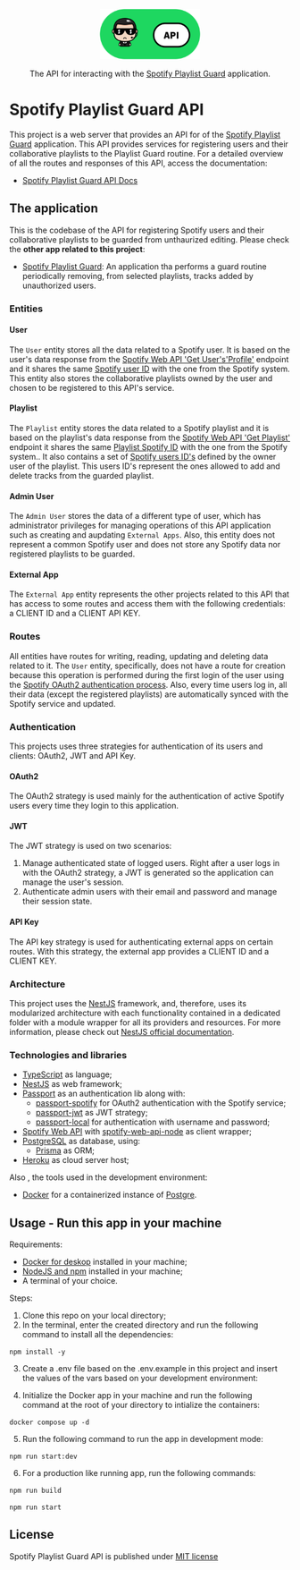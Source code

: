 <p align="center">
  <img src="./images/guardBot-long-api.png" width="180" alt="Guard Bot Logo" />
</p>
<p align="center">The API for interacting with the <a  href="https://github.com/marcus-castanho/spotify_playlist_guard" target="_blank">Spotify Playlist Guard</a> application.</p>
  
# Spotify Playlist Guard API
This project is a web server that provides an API for of the [Spotify Playlist Guard](https://github.com/marcus-castanho/spotify_playlist_guard) application. This API provides services for registering users and their collaborative playlists to the Playlist Guard routine. For a detailed overview of all  the routes and responses of this API, access the documentation:

- [Spotify Playlist Guard API Docs](https://spotify-playlist-guard-api.herokuapp.com/api/)

## The application
This is the codebase of the API for registering Spotify users and their collaborative playlists to be guarded from unthaurized editing. Please check the **other app related to this project**:

- [Spotify Playlist Guard](https://github.com/marcus-castanho/spotify_playlist_guard): An application tha performs a guard routine periodically removing, from selected playlists, tracks added by unauthorized users.

### Entities

#### User
The `User` entity stores all the data related to a Spotify user. It is based on the user's data response from the [Spotify Web API 'Get User's'Profile'](https://developer.spotify.com/documentation/web-api/reference/#/operations/get-users-profile) endpoint and it shares the same [Spotify user ID](https://developer.spotify.com/documentation/web-api/#spotify-uris-and-ids) with the one from the Spotify system. This entity also stores the collaborative playlists owned by the user and chosen to be registered to this API's service.

#### Playlist
The `Playlist` entity stores the data related to a Spotify playlist and it is based on the playlist's data response from the [Spotify Web API 'Get Playlist'](https://developer.spotify.com/documentation/web-api/reference/#/operations/get-playlist) endpoint it shares the same [Playlist Spotify ID](https://developer.spotify.com/documentation/web-api/#spotify-uris-and-ids) with the one from the Spotify system.. It also contains a set of [Spotify users ID's](https://developer.spotify.com/documentation/web-api/#spotify-uris-and-ids) defined by the owner user of the playlist. This users ID's represent the ones allowed to add and delete tracks from the guarded playlist.

#### Admin User
The `Admin User` stores the data of a different type of user, which has administrator privileges for managing operations of this API application such as creating and aupdating `External Apps`. Also, this entity does not represent a common Spotify user and does not store any Spotify data nor registered playlists to be guarded.

#### External App
The `External App` entity represents the other projects related to this API that has access to some routes and access them with the following credentials: a CLIENT ID and a CLIENT API KEY.

### Routes
All entities have routes for writing, reading, updating and deleting data related to it. The `User` entity, specifically, does not have a route for creation because this operation is performed during the first login of the user using the [Spotify OAuth2 authentication process](https://developer.spotify.com/documentation/general/guides/authorization/client-credentials/). Also, every time users log in, all their data (except the registered playlists) are automatically synced with the Spotify service and updated.

### Authentication
This projects uses three strategies for authentication of its users and clients: OAuth2, JWT and API Key.

#### OAuth2
The OAuth2 strategy is used mainly for the authentication of active Spotify users every time they login to this application.

#### JWT
The JWT strategy is used on two scenarios:

1. Manage authenticated state of logged users. Right after a user logs in with the OAuth2 strategy, a JWT is generated so the application can manage the user's session.
2. Authenticate admin users with their email and password and manage their session state.

#### API Key
The API key strategy is used for authenticating external apps on certain routes. With this strategy, the external app provides a CLIENT ID and a CLIENT KEY.

### Architecture
This project uses the [NestJS](https://nestjs.com/) framework, and, therefore, uses its modularized architecture with each functionality contained in a dedicated folder with a module wrapper for all its providers and resources. For more information, please check out [NestJS official documentation](https://docs.nestjs.com/).

### Technologies and libraries
- [TypeScript](https://www.typescriptlang.org/) as language;
- [NestJS](https://nestjs.com/) as web framework;
- [Passport](https://www.passportjs.org/?utm_source=github&utm_medium=referral&utm_campaign=passport) as an authentication lib along with:
    - [passport-spotify](https://github.com/JMPerez/passport-spotify) for OAuth2 authentication with the Spotify service;
    - [passport-jwt](https://github.com/mikenicholson/passport-jwt) as JWT strategy;
    - [passport-local](https://github.com/jaredhanson/passport-local) for authentication with username and password;
- [Spotify Web API](https://developer.spotify.com/documentation/web-api/) with [spotify-web-api-node](https://github.com/thelinmichael/spotify-web-api-node) as client wrapper;
- [PostgreSQL](https://www.postgresql.org/) as database, using:
    - [Prisma](https://www.prisma.io/) as ORM;
- [Heroku](https://www.heroku.com/) as cloud server host;

Also , the tools used in the development environment:

- [Docker](https://www.docker.com/) for a containerized instance of [Postgre](https://hub.docker.com/_/postgres).

## Usage - Run this app in your machine
Requirements:
- [Docker for deskop](https://www.docker.com/products/docker-desktop) installed in your machine;
- [NodeJS and npm](https://nodejs.org/en/) installed in your machine;
- A terminal of your choice.

Steps:
1. Clone this repo on your local directory;
2. In the terminal, enter the created directory and run the following command to install all the dependencies:
```
npm install -y
```
3. Create a .env file based on the .env.example in this project and insert the values of the vars based on your development environment:

4. Initialize the Docker app in your machine and run the following command at the root of your directory to intialize the containers:
```
docker compose up -d
```
5. Run the following command to run the app in development mode:
```
npm run start:dev
```
6. For a production like running app, run the following commands:
```
npm run build
```
```
npm run start
```
## License
Spotify Playlist Guard API is published under [MIT license](https://github.com/marcus-castanho/spotify_playlist_guard/blob/main/LICENSE)
